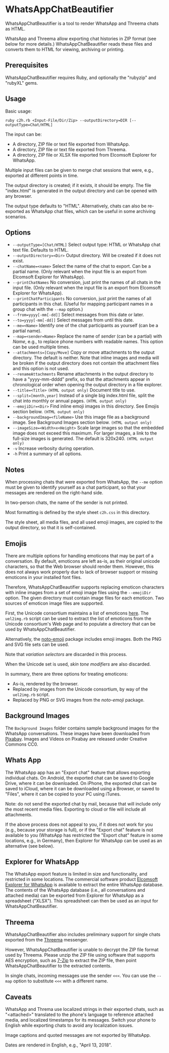 # WhatsAppChatBeautifier

WhatsAppChatBeautifier is a tool to render WhatsApp and Threema chats as
HTML.

WhatsApp and Threema allow exporting chat histories in ZIP format (see
below for more details.) WhatsAppChatBeautifier reads these files and
converts them to HTML for viewing, archiving or printing.

## Prerequisites

WhatsAppChatBeautifier requires Ruby, and optionally the "rubyzip" and
"rubyXL" gems.

## Usage

Basic usage:

```
ruby c2h.rb <Input-File/Dir/Zip> --outputDirectory=DIR [--outputType=Chat/HTML]
```

The input can be:
- A directory, ZIP file or text file exported from WhatsApp.
- A directory, ZIP file or text file exported from Threema.
- A directory, ZIP file or XLSX file exported from Elcomsoft Explorer
  for WhatsApp.

Multiple input files can be given to merge chat sessions that were, e.g.,
exported at different points in time.

The output directory is created; if it exists, it should be empty. The file
"index.html" is generated in the output directory and can be opened with any
browser.

The output type defaults to "HTML". Alternatively, chats can also be
re-exported as WhatsApp chat files, which can be useful in some archiving
scenarios.

## Options

- `--outputType=[Chat/HTML]` Select output type: HTML or WhatsApp chat text
file. Defaults to HTML.
- `--outputDirectory=<Dir>` Output directory. Will be created if it does not
exist.
- `--chatName=<name>` Select the name of the chat to export. Can be a
partial name. (Only relevant when the input file is an export from Elcomsoft
Explorer for WhatsApp).
- `--printChatNames` No conversion, just print the names of all chats in
the input file. (Only relevant when the input file is an export from Elcomsoft
Explorer for WhatsApp).
- `--printChatParticipants` No conversion, just print the names of all
participants in this chat. (Useful for mapping participant names in a group
chat with the `--map` option.)
- `--from=yyyy[-mm[-dd]]` Select messages from this date or later.
- `--to=yyyy[-mm[-dd]]` Select messages from until this date.
- `--me=<Name>` Identify one of the chat participants as yourself (can be
a partial name).
- `--map=<sender=Name>` Replace the name of _sender_ (can be a partial)
with _Name_, e.g., to replace phone numbers with readable names. This
option can be used multiple times.
- `--attachments=[Copy/Move]` Copy or move attachments to the output
directory. The default is neither. Note that inline images and media will
be broken if the output directory does not contain the attachment files
and this option is not used.
- `--renameAttachments` Rename attachments in the output directory to
have a "yyyy-mm-dddd" prefix, so that the attachments appear in chronological
order when opening the output directory in a file explorer.
- `--title=<Title>` `(HTML output only)` Document title to use.
- `--split=[month,year]` Instead of a single big index.html file, split the chat
into monthly or annual pages. `(HTML output only)`
- `--emojiDir=<Dir>` Find inline emoji images in this directory. See Emojis
section below. `(HTML output only)`
- `--backgroundImag=<fileName>` Use this image file as a background image.
See Background Images section below. `(HTML output only)`
- `--imageSize=<Width>x<Height>` Scale large images so that the embedded
image does not exceed this maximum. For larger images, a link to the full-size
images is generated. The default is 320x240. `(HTML output only)`
- `-v` Increase verbosity during operation.
- `-h` Print a summary of all options.

## Notes

When processing chats that were exported from WhatsApp, the `--me` option
must be given to identify yourself as a chat participant, so that your
messages are rendered on the right-hand side.

In two-person chats, the name of the sender is not printed.

Most formatting is defined by the style sheet `c2h.css` in this directory.

The style sheet, all media files, and all used emoji images, are copied to the
output directory, so that it is self-contained.

## Emojis

There are multiple options for handling emoticons that may be part of a conversation.
By default, emoticons are left as-is, as their original unicode characters, so
that the Web browser should render them. However, this does not always work
properly due to lack of browser support or missing emoticons in your installed
font files.

Therefore, WhatsAppChatBeautifier supports replacing emoticon characters with
inline images from a set of emoji image files using the `--emojiDir` option.
The given directory must contain image files for each emoticon. Two sources
of emoticon image files are supported.

First, the Unicode consortium maintains a list of emoticons
[here](http://www.unicode.org/emoji/charts/emoji-list.html). The `uel2img.rb`
script can be used to extract the list of emoticons from the Unicode
consortium's Web page and to populate a directory that can be used by
WhatsAppChatBeautifier.

Alternatively, the [noto-emoji](https://github.com/googlei18n/noto-emoji)
package includes emoji images. Both the PNG and SVG file sets can be used.

Note that _variation selectors_ are discarded in this process.

When the Unicode set is used, _skin tone modifiers_ are also discarded.

In summary, there are three options for treating emoticons:
- As-is, rendered by the browser.
- Replaced by images from the Unicode consortium, by way of the `uel2img.rb` script.
- Replaced by PNG or SVG images from the _noto-emoji_ package.

## Background Images

The `Background Images` folder contains sample background images for the
WhatsApp conversations. These images have been downloaded from
[Pixabay](https://pixabay.com/de/). Images and Videos on Pixabay are
released under Creative Commons CC0.

## Whats App

The WhatsApp app has an "Export chat" feature that allows exporting
individual chats. On Android, the exported chat can be saved to Google
Drive, where it can be downloaded. On iPhone, the exported chat can be
saved to iCloud, where it can be downloaded using a Browser, or saved
to "Files", where it can be copied to your PC using iTunes.

Note: do not send the exported chat by mail, because that will include
only the most recent media files. Exporting to cloud or file will include
all attachments.

If the above process does not appeal to you, if it does not work for
you (e.g., because your storage is full), or if the "Export chat"
feature is not available to you (WhatsApp has restricted the "Export
chat" feature in some locations, e.g., in Germany), then Explorer
for WhatsApp can be used as an alternative (see below).

## Explorer for WhatsApp

The WhatsApp export feature is limited in size and functionality, and
restricted in some locations. The commercial software product
[Elcomsoft Explorer for WhatsApp](https://www.elcomsoft.de/exwa.html)
is available to extract the entire WhatsApp database. The contents of
the WhatsApp database (i.e., all conversations and attached media) can
be exported from Explorer for WhatsApp as a spreadsheet ("XLSX").
This spreadsheet can then be used as an input for WhatsAppChatBeautifier.

## Threema

WhatsAppChatBeautifier also includes preliminary support for single chats
exported from the [Threema](https://threema.ch/) messenger.

However, WhatsAppChatBeautifier is unable to decrypt the ZIP file format
used by Threema. Please unzip the ZIP file using software that supports
AES encryption, such as [7-Zip](https://www.7-zip.org/) to extract the
ZIP file, then point WhatsAppChatBeautifier to the extracted contents.

In single chats, incoming messages use the sender `<<<`. You can use the
`--map` option to substitute `<<<` with a different name.

## Caveats

WhatsApp and Threma use localized strings in their exported chats, such
as "&lt;attached&gt;" translated to the phone's language to reference
attached media, and localized timestamps for its messages. Switch your
phone to English while exporting chats to avoid any localization issues.

Image captions and quoted messages are not exported by WhatsApp.

Dates are rendered in English, e.g., "April 13, 2018".

